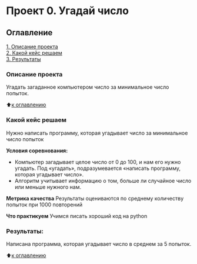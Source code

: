 # Проект 0. Угадай число

## Оглавление  
[1. Описание проекта](#описание-проекта-)  
[2. Какой кейс решаем](#какой-кейс-решаем-)  
[3. Результаты](#результаты-)   

### Описание проекта    
Угадать загаданное компьютером число за минимальное число попыток.

:arrow_up:[к оглавлению](#оглавление-)


### Какой кейс решаем    
Нужно написать программу, которая угадывает число за минимальное число попыток

**Условия соревнования:**  
- Компьютер загадывает целое число от 0 до 100, и нам его нужно угадать. Под «угадать», подразумевается «написать программу, которая угадывает число».
- Алгоритм учитывает информацию о том, больше ли случайное число или меньше нужного нам.

**Метрика качества** 
Результаты оцениваются по среднему количеству попыток при 1000 повторений

**Что практикуем** 
Учимся писать хороший код на python


### Результаты:  
Написана программа, которая угадывает число в среднем за 5 попыток.

:arrow_up:[к оглавлению](#оглавление-)